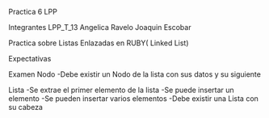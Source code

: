 Practica 6 LPP

Integrantes LPP_T_13
    Angelica Ravelo
    Joaquin Escobar


Practica sobre Listas Enlazadas en RUBY( Linked List)

Expectativas

Examen
  Nodo
    -Debe existir un Nodo de la lista con sus datos y su siguiente
    
  Lista
    -Se extrae el primer elemento de la lista
    -Se puede insertar un elemento
    -Se pueden insertar varios elementos
    -Debe existir una Lista con su cabeza 
